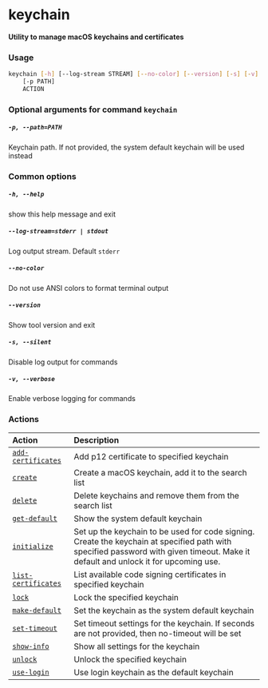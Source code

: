 
keychain
========


**Utility to manage macOS keychains and certificates**
### Usage
```bash
keychain [-h] [--log-stream STREAM] [--no-color] [--version] [-s] [-v]
    [-p PATH]
    ACTION
```
### Optional arguments for command `keychain`

##### `-p, --path=PATH`


Keychain path. If not provided, the system default keychain will be used instead
### Common options

##### `-h, --help`


show this help message and exit
##### `--log-stream=stderr | stdout`


Log output stream. Default `stderr`
##### `--no-color`


Do not use ANSI colors to format terminal output
##### `--version`


Show tool version and exit
##### `-s, --silent`


Disable log output for commands
##### `-v, --verbose`


Enable verbose logging for commands
### Actions

|Action|Description|
| :--- | :--- |
|[`add-certificates`](add-certificates.md)|Add p12 certificate to specified keychain|
|[`create`](create.md)|Create a macOS keychain, add it to the search list|
|[`delete`](delete.md)|Delete keychains and remove them from the search list|
|[`get-default`](get-default.md)|Show the system default keychain|
|[`initialize`](initialize.md)|Set up the keychain to be used for code signing. Create the keychain         at specified path with specified password with given timeout.         Make it default and unlock it for upcoming use.|
|[`list-certificates`](list-certificates.md)|List available code signing certificates in specified keychain|
|[`lock`](lock.md)|Lock the specified keychain|
|[`make-default`](make-default.md)|Set the keychain as the system default keychain|
|[`set-timeout`](set-timeout.md)|Set timeout settings for the keychain.         If seconds are not provided, then no-timeout will be set|
|[`show-info`](show-info.md)|Show all settings for the keychain|
|[`unlock`](unlock.md)|Unlock the specified keychain|
|[`use-login`](use-login.md)|Use login keychain as the default keychain|
